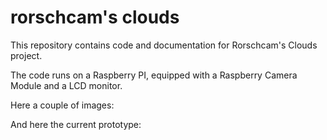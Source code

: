 # rorschcam's clouds

This repository contains code and documentation for Rorschcam's Clouds project.

The code runs on a Raspberry PI, equipped with a Raspberry Camera Module
and a LCD monitor.

Here a couple of images:
<IMG URL="https://cloud.githubusercontent.com/assets/3471396/6460614/e6e5edfa-c198-11e4-8c0a-89975eb8e532.jpg"/>
<IMG URL="https://cloud.githubusercontent.com/assets/3471396/6460611/e4dd6d44-c198-11e4-9827-afe999f8b9e4.jpg"/>

And here the current prototype:
<IMG URL="https://cloud.githubusercontent.com/assets/3471396/6460561/6f2df852-c198-11e4-8fa9-9cec9e29abd0.jpg">
